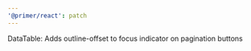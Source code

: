 ```yaml
---
'@primer/react': patch
---
```


DataTable: Adds outline-offset to focus indicator on pagination buttons
